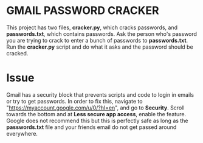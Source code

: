 # GMAIL PASSWORD CRACKER
This project has two files, **cracker.py**, which cracks passwords, and **passwords.txt**, which contains passwords. Ask the person who's password you are trying to crack to enter a bunch of passwords to **passwords.txt**. Run the **cracker.py** script and do what it asks and the password should be cracked.
# Issue
Gmail has a security block that prevents scripts and code to login in emails or try to get passwords. In order to fix this, navigate to "https://myaccount.google.com/u/0/?hl=en", and go to **Security**. Scroll towards the bottom and at **Less secure app access**, enable the feature. Google does not recommend this but this is perfectly safe as long as the **passwords.txt** file and your friends email do not get passed around everywhere.